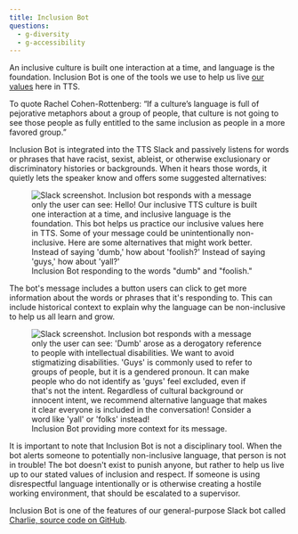 ```yaml
---
title: Inclusion Bot
questions:
  - g-diversity
  - g-accessibility
---
```


An inclusive culture is built one interaction at a time, and language is the
foundation. Inclusion Bot is one of the tools we use to help us live
[our values]({{site.baseurl}}/tts-history/#our-values) here in TTS.

To quote Rachel Cohen-Rottenberg: “If a culture’s language is full of pejorative
metaphors about a group of people, that culture is not going to see those people
as fully entitled to the same inclusion as people in a more favored group.”

Inclusion Bot is integrated into the TTS Slack and passively listens for words
or phrases that have racist, sexist, ableist, or otherwise exclusionary or
discriminatory histories or backgrounds. When it hears those words, it quietly
lets the speaker know and offers some suggested alternatives:

<figure>
  <img src="{{site.baseurl}}/images/inclusion-bot-1.png" alt="Slack screenshot. Inclusion bot responds with a message only the user can see: Hello! Our inclusive TTS culture is built one interaction at a time, and inclusive language is the foundation. This bot helps us practice our inclusive values here in TTS. Some of your message could be unintentionally non-inclusive. Here are some alternatives that might work better. Instead of saying 'dumb,' how about 'foolish?' Instead of saying 'guys,' how about 'yall?'">
  <figcaption>Inclusion Bot responding to the words "dumb" and "foolish."</figcaption>
</figure>

The bot's message includes a button users can click to get more information
about the words or phrases that it's responding to. This can include historical
context to explain why the language can be non-inclusive to help us all learn
and grow.

<figure>
  <img src="{{site.baseurl}}/images/inclusion-bot-2.png" alt="Slack screenshot. Inclusion bot responds with a message only the user can see: 'Dumb' arose as a derogatory reference to people with intellectual disabilities. We want to avoid stigmatizing disabilities. 'Guys' is commonly used to refer to groups of people, but it is a gendered pronoun. It can make people who do not identify as 'guys' feel excluded, even if that's not the intent. Regardless of cultural background or innocent intent, we recommend alternative language that makes it clear everyone is included in the conversation! Consider a word like 'yall' or 'folks' instead!">
  <figcaption>Inclusion Bot providing more context for its message.</figcaption>
</figure>

It is important to note that Inclusion Bot is not a disciplinary tool. When the
bot alerts someone to potentially non-inclusive language, that person is not in
trouble! The bot doesn't exist to punish anyone, but rather to help us live up
to our stated values of inclusion and respect. If someone is using disrespectful
language intentionally or is otherwise creating a hostile working environment,
that should be escalated to a supervisor.

Inclusion Bot is one of the features of our general-purpose Slack bot called
[Charlie, source code on GitHub](https://github.com/18f/charlie#inclusion-bot).

